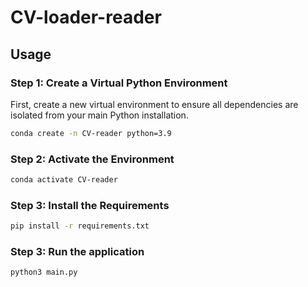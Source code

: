 # CV-loader-reader 


## Usage

### Step 1: Create a Virtual Python Environment

First, create a new virtual environment to ensure all dependencies are isolated from your main Python installation.

```bash
conda create -n CV-reader python=3.9
```

### Step 2: Activate the Environment

```bash
conda activate CV-reader
```

### Step 3: Install the Requirements

```bash
pip install -r requirements.txt
```

### Step 3: Run the application

```bash
python3 main.py
```